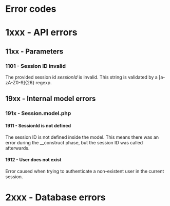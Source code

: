 Error codes
===============

# 1xxx - API errors

## 11xx - Parameters

### 1101 - Session ID invalid
The provided session id _sessionId_ is invalid. This string is validated by a [a-zA-Z0-9]{26} regexp.


## 19xx - Internal model errors
### 191x - Session.model.php
#### 1911 - SessionId is not defined
The session ID is not defined inside the model. This means there was an error during the __construct phase, but the session ID was called afterwards.
#### 1912 - User does not exist
Error caused when trying to authenticate a non-existent user in the current session.

# 2xxx - Database errors


